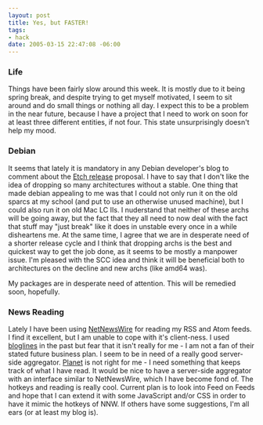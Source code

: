 ```yaml
--- 
layout: post
title: Yes, but FASTER!
tags: 
- hack
date: 2005-03-15 22:47:08 -06:00
---
```

<h3>Life</h3>
Things have been fairly slow around this week.  It is mostly due to it being spring break, and despite trying to get myself motivated, I seem to sit around and do small things or nothing all day.  I expect this to be a problem in the near future, because I have a project that I need to work on soon for at least three different entities, if not four.  This state unsurprisingly doesn't help my mood.
<h3>Debian</h3>
It seems that lately it is mandatory in any Debian developer's blog to comment about the <a href="http://lists.debian.org/debian-devel-announce/2005/03/msg00012.html">Etch release</a> proposal.   I have to say that I don't like the idea of dropping so many architectures without a stable.  One thing that made debian appealing to me was that I could not only run it on the old sparcs at my school (and put to use an otherwise unused machine), but I could also run it on old Mac LC IIs.  I nuderstand that neither of these archs will be going away, but the fact that they all need to now deal with the fact that stuff may "just break" like it does in unstable every once in a while disheartens me.   At the same time, I agree that we are in desperate need of a shorter release cycle and I think that dropping archs is the best and quickest way to get the job done, as it seems to be mostly a manpower issue.  I'm pleased with the SCC idea and think it will be beneficial both to architectures on the decline and new archs (like amd64 was).

My packages are in desperate need of attention.  This will be remedied soon, hopefully.
<h3>News Reading</h3>
Lately I have been using <a href="http://ranchero.com/netnewswire/">NetNewsWire</a> for reading my RSS and Atom feeds.   I find it excellent, but I am unable to cope with it's client-ness.   I used <a href="http://www.bloglines.com">bloglines</a> in the past but fear that it isn't really for me - I am not a fan of their stated future business plan.  I seem to be in need of a really good server-side aggregator.  <a href="http://www.planetplanet.org">Planet</a> is not right for me - I need something that keeps track of what I have read.   It would be nice to have a server-side aggregator with an interface similar to NetNewsWire, which I have become fond of.  The hotkeys and reading is really cool.   Current plan is to look into Feed on Feeds and hope that I can extend it with some JavaScript and/or CSS in order to have it mimic the hotkeys of NNW.  If others have some suggestions, I'm all ears (or at least my blog is).
